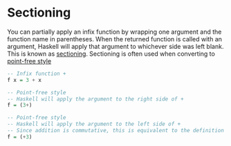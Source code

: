 # Sectioning

You can partially apply an infix function by wrapping one argument and the
function name in parentheses. When the returned function is called with an
argument, Haskell will apply that argument to whichever side was left blank.
This is known as [sectioning]. Sectioning is often used when converting to
[point-free style]

```hs
-- Infix function +
f x = 3 + x

-- Point-free style
-- Haskell will apply the argument to the right side of +
f = (3+)

-- Point-free style
-- Haskell will apply the argument to the left side of +
-- Since addition is commutative, this is equivalent to the definition above
f = (+3)
```

[sectioning]: https://www.haskell.org/haskellwiki/Section_of_an_infix_operator
[point-free style]: https://www.haskell.org/haskellwiki/Pointfree
